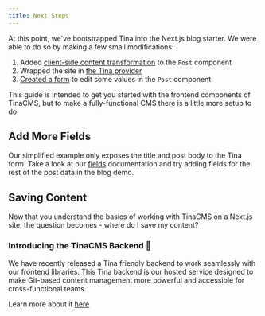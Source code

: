 ```yaml
---
title: Next Steps
---
```


At this point, we've bootstrapped Tina into the Next.js blog starter. We were able to do so by making a few small modifications:

1. Added <a href="/guides/tinacms/adding-tina/project-setup/#setting-up-client-side-content-transformation" target="_blank">client-side content transformation</a> to the `Post` component
2. Wrapped the site in <a href="/guides/tinacms/adding-tina/adding-tina-provider/#adding-the-provider" target="_blank">the Tina provider</a>
3. <a href="/guides/tinacms/adding-tina/creating-forms" target="_blank">Created a form</a> to edit some values in the `Post` component

This guide is intended to get you started with the frontend components of TinaCMS, but to make a fully-functional CMS there is a little more setup to do.

## Add More Fields

Our simplified example only exposes the title and post body to the Tina form. Take a look at our [fields](/docs/plugins/fields) documentation and try adding fields for the rest of the post data in the blog demo.

## Saving Content

Now that you understand the basics of working with TinaCMS on a Next.js site, the question becomes - where do I save my content?

### Introducing the TinaCMS Backend 🚀

We have recently released a Tina friendly backend to work seamlessly with our frontend libraries. This Tina backend is our hosted service designed to make Git-based content management more powerful and accessible for cross-functional teams.

Learn more about it [here](/cloud/)
